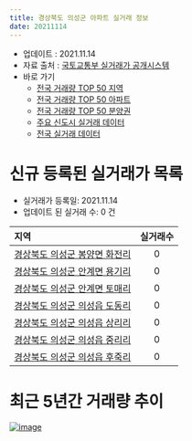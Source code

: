 ```yaml
---
title: 경상북도 의성군 아파트 실거래 정보
date: 20211114
---
```


* 업데이트 : 2021.11.14
* 자료 출처 : [국토교통부 실거래가 공개시스템](http://rt.molit.go.kr)
* 바로 가기
    * [전국 거래량 TOP 50 지역](https://apt-info.github.io/apt-trade-info/tr)
    * [전국 거래량 TOP 50 아파트](https://apt-info.github.io/apt-trade-info/ta)
    * [전국 거래량 TOP 50 분양권](https://apt-info.github.io/apt-trade-info/tb)
    * [주요 신도시 실거래 데이터](https://apt-info.github.io/apt-trade-info/newtown)
    * [전국 실거래 데이터](https://apt-info.github.io/apt-trade-info/all)



<script async src="https://pagead2.googlesyndication.com/pagead/js/adsbygoogle.js"></script>
<!-- 기본광고 -->
<ins class="adsbygoogle"
     style="display:block"
     data-ad-client="ca-pub-1142216861245946"
     data-ad-slot="4805727019"
     data-ad-format="auto"
     data-full-width-responsive="true"></ins>
<script>
     (adsbygoogle = window.adsbygoogle || []).push({});
</script>


# 신규 등록된 실거래가 목록

* 실거래가 등록일: 2021.11.14
* 업데이트 된 실거래 수: 0 건


|지역|실거래수|
|:---|:---:|
|[경상북도 의성군 봉양면 화전리](https://apt-info.github.io/apt-trade-info/r3046)|0|
|[경상북도 의성군 안계면 용기리](https://apt-info.github.io/apt-trade-info/r2417)|0|
|[경상북도 의성군 안계면 토매리](https://apt-info.github.io/apt-trade-info/r2418)|0|
|[경상북도 의성군 의성읍 도동리](https://apt-info.github.io/apt-trade-info/r2416)|0|
|[경상북도 의성군 의성읍 상리리](https://apt-info.github.io/apt-trade-info/r2415)|0|
|[경상북도 의성군 의성읍 중리리](https://apt-info.github.io/apt-trade-info/r2414)|0|
|[경상북도 의성군 의성읍 후죽리](https://apt-info.github.io/apt-trade-info/r2413)|0|



<script async src="https://pagead2.googlesyndication.com/pagead/js/adsbygoogle.js"></script>
<!-- 기본광고 -->
<ins class="adsbygoogle"
     style="display:block"
     data-ad-client="ca-pub-1142216861245946"
     data-ad-slot="4805727019"
     data-ad-format="auto"
     data-full-width-responsive="true"></ins>
<script>
     (adsbygoogle = window.adsbygoogle || []).push({});
</script>


# 최근 5년간 거래량 추이


<div style="width:100%;">
    <canvas id="deal_progress" height="200"></canvas>
</div>

<script>
new Chart(document.getElementById("deal_progress"), {
    type: 'line',
    data: {
        labels: ['16.01','16.02','16.03','16.04','16.05','16.06','16.07','16.08','16.09','16.10','16.11','16.12','17.01','17.02','17.03','17.04','17.05','17.06','17.07','17.08','17.09','17.10','17.11','17.12','18.01','18.02','18.03','18.04','18.05','18.06','18.07','18.08','18.09','18.10','18.11','18.12','19.01','19.02','19.03','19.04','19.05','19.06','19.07','19.08','19.09','19.10','19.11','19.12','20.01','20.02','20.03','20.04','20.05','20.06','20.07','20.08','20.09','20.10','20.11','20.12','21.01','21.02','21.03','21.04','21.05','21.06','21.07','21.08','21.09','21.10','21.11'],
        datasets: [{
            label: '매매/분양권',
            data: [11,8,10,8,16,8,8,10,4,7,9,14,5,8,19,7,6,10,9,12,17,12,7,11,9,4,14,12,10,15,10,14,10,12,10,1,13,13,11,11,11,17,9,13,6,7,11,9,13,11,8,8,9,7,7,5,4,13,4,12,10,4,11,6,3,6,5,8,7,7,2],
            borderColor: "rgba(66, 133, 243, 1)",
            backgroundColor: "rgba(66, 133, 243, 0.05)",
            borderWidth: 1,
            pointRadius: 0,
            fill: false,
            lineTension: 0
        },{
            label: '전/월세',
            data: [2,3,1,1,0,0,1,3,0,2,1,3,4,5,1,5,1,5,8,7,3,1,5,1,3,3,3,2,3,2,2,4,3,3,1,4,5,5,2,4,2,2,1,5,0,2,1,4,0,0,1,4,3,0,2,4,3,1,0,2,3,2,3,3,1,1,2,1,0,2,0],
            borderColor: "rgba(255, 90, 0, 1)",
            backgroundColor: "rgba(255, 90, 0, 0.05)",
            borderWidth: 1,
            pointRadius: 0,
            fill: false,
            lineTension: 0
        },{
            label: '합계',
            data: [13,11,11,9,16,8,9,13,4,9,10,17,9,13,20,12,7,15,17,19,20,13,12,12,12,7,17,14,13,17,12,18,13,15,11,5,18,18,13,15,13,19,10,18,6,9,12,13,13,11,9,12,12,7,9,9,7,14,4,14,13,6,14,9,4,7,7,9,7,9,2],
            borderColor: "rgba(0, 0, 0, 1)",
            backgroundColor: "rgba(0, 0, 0, 0.03)",
            borderWidth: 0.1,
            pointRadius: 0,
            fill: true,
            lineTension: 0
        }
        ]
    },
    options: {
        responsive: true,
        title: {
            display: false
        },
        tooltips: {
            mode: 'index',
            intersect: false
        },
        hover: {
            mode: 'nearest',
            intersect: true
        },
        scales: {
            xAxes: [{
                display: true,
                scaleLabel: {
                    display: true,
                    labelString: '년/월'
                }
            }],
            yAxes: [{
                display: true,
                ticks: {
                    suggestedMin: 0,
                },
                scaleLabel: {
                    display: true,
                    labelString: '실거래 수'
                }
            }]
        }
    }
});

</script>


[![image](https://apt-info.github.io/images/2020-01-03-apt-trade-info/1024x500.png)](https://play.google.com/store/apps/details?id=com.aptinfo.apttradeinfo)

